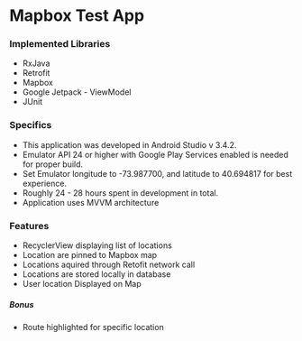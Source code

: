 # Mapbox Test App
### Implemented Libraries 
* RxJava
* Retrofit
* Mapbox
* Google Jetpack - ViewModel
* JUnit


### Specifics 
- This application was developed in Android Studio v 3.4.2.
- Emulator API 24 or higher with Google Play Services enabled is needed for proper build.
- Set Emulator longitude to -73.987700, and latitude to 40.694817 for best experience.
- Roughly 24 - 28 hours spent in development in total.
- Application uses MVVM architecture 

### Features
- RecyclerView displaying list of locations
- Location are pinned to Mapbox map
- Locations aquired through Retofit network call
- Locations are stored locally in database
- User location Displayed on Map
##### Bonus
- Route highlighted for specific location
